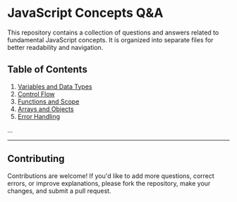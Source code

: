 # JavaScript Concepts Q&A

This repository contains a collection of questions and answers related to fundamental JavaScript concepts. It is organized into separate files for better readability and navigation.

## Table of Contents

1. [Variables and Data Types](variables-and-data-types-qna.md)
2. [Control Flow](control-flow-qna.md)
3. [Functions and Scope](functions-and-scope-qna.md)
4. [Arrays and Objects](arrays-and-objects-qna.md)
5. [Error Handling](error-handling-qna.md)

...

---

## Contributing

Contributions are welcome! If you'd like to add more questions, correct errors, or improve explanations, please fork the repository, make your changes, and submit a pull request.
